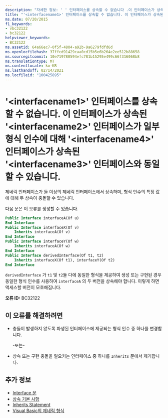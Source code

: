 ```yaml
---
description: "자세한 정보: ' ' 인터페이스를 상속할 수 없습니다 .이 인터페이스가 상속 된 ' ' 인터페이스가 <interfacename1> <interfacename2> <interfacename3> <interfacename4> 일부 형식 인수에 대해 ' ' 인터페이스가 상속 된 ' ' 인터페이스와 동일할 수 있습니다."
title: "'<interfacename1>' 인터페이스를 상속할 수 없습니다. 이 인터페이스가 상속된 '<interfacename2>' 인터페이스가 일부 형식 인수에 대해 '<interfacename4>' 인터페이스가 상속된 '<interfacename3>' 인터페이스와 동일할 수 있습니다."
ms.date: 07/20/2015
f1_keywords:
- vbc32122
- bc32122
helpviewer_keywords:
- BC32122
ms.assetid: 64a66ec7-0f5f-4804-a92b-9a6279fdfd6d
ms.openlocfilehash: 37ffcd91429caa0cd15b5e6b264e2ee512b88658
ms.sourcegitcommit: 10e719780594efc781b15295e499c66f316068b8
ms.translationtype: MT
ms.contentlocale: ko-KR
ms.lasthandoff: 02/14/2021
ms.locfileid: "100425895"
---
```

# <a name="cannot-inherit-interface-interfacename1-because-the-interface-interfacename2-from-which-it-inherits-could-be-identical-to-interface-interfacename3-from-which-the-interface-interfacename4-inherits-for-some-type-arguments"></a>'\<interfacename1>' 인터페이스를 상속할 수 없습니다. 이 인터페이스가 상속된 '\<interfacename2>' 인터페이스가 일부 형식 인수에 대해 '\<interfacename4>' 인터페이스가 상속된 '\<interfacename3>' 인터페이스와 동일할 수 있습니다.

제네릭 인터페이스가 둘 이상의 제네릭 인터페이스에서 상속하며, 형식 인수의 특정 값에 대해 두 상속이 충돌할 수 있습니다.

 다음 문은 이 오류를 생성할 수 있습니다.

```vb
Public Interface interfaceA(Of u)
End Interface
Public Interface interfaceX(Of v)
    Inherits interfaceA(Of v)
End Interface
Public Interface interfaceY(Of w)
    Inherits interfaceA(Of w)
End Interface
Public Interface derivedInterface(Of t1, t2)
    Inherits interfaceX(Of t1), interfaceY(Of t2)
End Interface
```

`derivedInterface` 가 `t1` 및 `t2`둘 다에 동일한 형식을 제공하여 생성 또는 구현된 경우 동일한 형식 인수를 사용하여 `interfaceA` 의 두 버전을 상속해야 합니다. 이렇게 하면 액세스할 버전이 모호해집니다.

**오류 ID:** BC32122

## <a name="to-correct-this-error"></a>이 오류를 해결하려면

- 충돌이 발생하지 않도록 파생된 인터페이스에 제공되는 형식 인수 중 하나를 변경합니다.

  \-또는-

- 상속 또는 구현 충돌을 일으키는 인터페이스 중 하나를 `Inherits` 문에서 제거합니다.

## <a name="see-also"></a>추가 정보

- [Interface 문](../language-reference/statements/interface-statement.md)
- [상속 기본 사항](../programming-guide/language-features/objects-and-classes/inheritance-basics.md)
- [Inherits Statement](../language-reference/statements/inherits-statement.md)
- [Visual Basic의 제네릭 형식](../programming-guide/language-features/data-types/generic-types.md)
